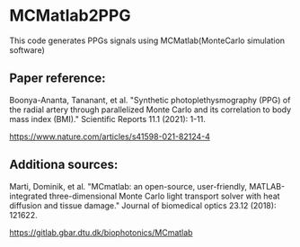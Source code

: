 # MCMatlab2PPG
This code generates PPGs signals using MCMatlab(MonteCarlo simulation software)



## Paper reference:
Boonya-Ananta, Tananant, et al. "Synthetic photoplethysmography (PPG) of the radial artery through parallelized Monte Carlo and its correlation to body mass index (BMI)." Scientific Reports 11.1 (2021): 1-11.

https://www.nature.com/articles/s41598-021-82124-4

## Additiona sources:
Marti, Dominik, et al. "MCmatlab: an open-source, user-friendly, MATLAB-integrated three-dimensional Monte Carlo light transport solver with heat diffusion and tissue damage." Journal of biomedical optics 23.12 (2018): 121622.

https://gitlab.gbar.dtu.dk/biophotonics/MCmatlab
